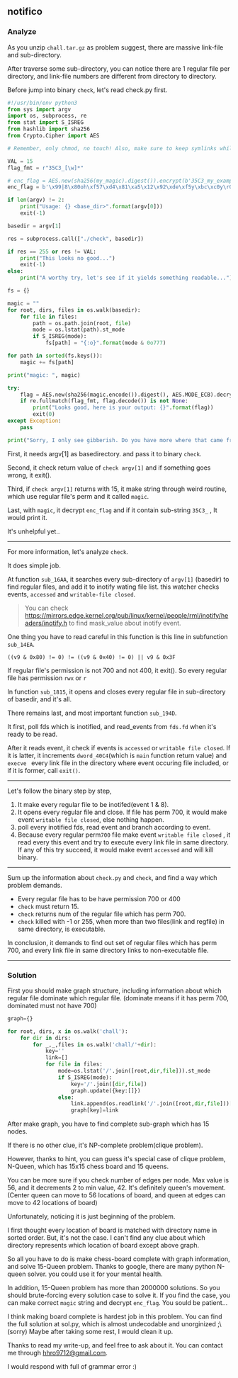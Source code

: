 ## notifico



### Analyze

As you unzip `chall.tar.gz` as problem suggest, there are massive link-file and sub-directory.

After traverse some sub-directory, you can notice there are 1 regular file per directory, and link-file numbers are different from directory to directory. 

Before jump into binary `check`, let's read check.py first.

```python
#!/usr/bin/env python3
from sys import argv
import os, subprocess, re
from stat import S_ISREG
from hashlib import sha256
from Crypto.Cipher import AES

# Remember, only chmod, no touch! Also, make sure to keep symlinks while extracting.

VAL = 15
flag_fmt = r"35C3_[\w]*"

# enc_flag = AES.new(sha256(my_magic).digest()).encrypt(b'35C3_my_example_flag_AAAAAAAAAAA')
enc_flag = b'\x99|8\x80oh\xf57\xd4\x81\xa5\x12\x92\xde\xf5y\xbc\xc0y\rG\xa8#l\xb6\xa1/\xfeE\xc5\x7f\x85\x9a\x82\x0b\x02Y{\xd9/\x92X>p\\\xb7H\xb1{\xcf\x8b/r=\x87-#\xae\x95\xb6\xd1\r\x03\x13'

if len(argv) != 2:
    print("Usage: {} <base_dir>".format(argv[0]))
    exit(-1)

basedir = argv[1]

res = subprocess.call(["./check", basedir])

if res == 255 or res != VAL:
    print("This looks no good...")
    exit(-1)
else:
    print("A worthy try, let's see if it yields something readable...")

fs = {}

magic = ""
for root, dirs, files in os.walk(basedir):
    for file in files:
        path = os.path.join(root, file)
        mode = os.lstat(path).st_mode
        if S_ISREG(mode):
            fs[path] = "{:o}".format(mode & 0o777)

for path in sorted(fs.keys()):
    magic += fs[path]

print("magic: ", magic)

try:
    flag = AES.new(sha256(magic.encode()).digest(), AES.MODE_ECB).decrypt(enc_flag)
    if re.fullmatch(flag_fmt, flag.decode()) is not None:
        print("Looks good, here is your output: {}".format(flag))
        exit(0)
except Exception:
    pass

print("Sorry, I only see gibberish. Do you have more where that came from?")

```

First, it needs argv[1] as basedirectory. and pass it to binary `check`.

Second, it check return value of `check argv[1]` and if something goes wrong, it exit().

Third, if `check argv[1]` returns with 15, it make string through weird routine, which use regular file's perm and it called `magic`.

Last, with `magic`, it decrypt `enc_flag` and if it contain sub-string `35C3_` , It would print it.

It's unhelpful yet.. 

---

For more information, let's analyze `check`.

It does simple job. 

At function `sub_16AA`, it searches every sub-directory of `argv[1]` (basedir) to find regular files, and add it to inotify wating file list. this watcher checks events, `accessed` and `writable-file closed`.

> You can check https://mirrors.edge.kernel.org/pub/linux/kernel/people/rml/inotify/headers/inotify.h to find mask_value about inotify event.

One thing you have to read careful in this function is this line in subfunction `sub_14EA`.

`((v9 & 0x80) != 0) != ((v9 & 0x40) != 0) || v9 & 0x3F`

If regular file's permission is not 700 and not 400, it exit().
So every regular file has permission `rwx` or `r`

In function `sub_1815`, it opens and closes every regular file in sub-directory of basedir, and it's all.

There remains last, and most important function `sub_194D`.

It first, poll fds which is inotified, and read_events from `fds.fd` when it's ready to be read. 

After it reads event, it check if events is `accessed` or `writable file closed`. If it is latter, it increments `dword_40C4`(which is `main` function return value) and `execve ` every link file in the directory where event occuring file included, or if it is former, call `exit()`. 

---

Let's follow the binary step by step,

1. It make every regular file to be inotifed(event 1 & 8).
2. It opens every regular file and close. If file has perm 700, it would make event `writable file closed`, else nothing happen.
3. poll every inotified fds, read event and branch according to event.
4. Because every regular perm`700` file make event `writable file closed` , it read every this event and try to execute every link file in same directory. If any of this try succeed, it would make event `accessed` and will kill binary.

---

Sum up the information about `check.py` and `check`, and find a way which problem demands.

- Every regular file has to be have permission 700 or 400
- `check` must return 15.
-  `check` returns num of the regular file which has perm 700.
- `check` killed with -1 or 255, when more than two files(link and regfile) in same directory, is executable.

In conclusion, it demands to find out set of regular files which has perm 700,  and every link file in same directory links to non-executable file.

---

### Solution

First you should make graph structure, including information about which regular file dominate which regular file. (dominate means if it has perm 700, dominated must not have 700)

```python
graph={}

for root, dirs, x in os.walk('chall'):
    for dir in dirs:
        for _,_,files in os.walk('chall/'+dir):
            key=''
            link=[]
            for file in files:
                mode=os.lstat('/'.join([root,dir,file])).st_mode
                if S_ISREG(mode):
                    key='/'.join([dir,file])
                    graph.update({key:[]})
                else: 
                    link.append(os.readlink('/'.join([root,dir,file]))[3:]) 
                    graph[key]=link
```

After make graph, you have to find complete sub-graph which has 15 nodes.

If there is no other clue, it's NP-complete problem(clique problem).

However, thanks to hint, you can guess it's special case of clique problem, N-Queen, which has 15x15 chess board and 15 queens.

You can be more sure if you check number of edges per node.
Max value is 56, and it decrements 2 to min value, 42. It's definitely queen's movement.
(Center queen can move to 56 locations of board, and queen at edges can move to 42 locations of board)

Unfortunately, noticing it is just beginning of the problem.

I first thought every location of board is matched with directory name in sorted order. But, it's not the case. I can't find any clue about which directory represents which location of board except above graph.

So all you have to do is make chess-board complete with graph information, and solve 15-Queen problem. Thanks to google, there are many python N-queen solver. you could use it for your mental health.

In addition, 15-Queen problem has more than 2000000 solutions. So you should brute-forcing every solution case to solve it. If you find the case, you can make correct `magic` string and decrypt `enc_flag`. You sould be patient...

I think making board complete is hardest job in this problem. You can find the full solution at sol.py, which is almost undecodable and unorginized ;\ (sorry)
Maybe after taking some rest, I would clean it up.

Thanks to read my write-up, and feel free to ask about it. You can contact me through hhro9712@gmail.com.

 I would respond with full of grammar error :)